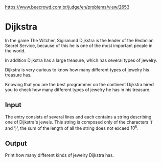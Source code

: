 https://www.beecrowd.com.br/judge/en/problems/view/2653

# Dijkstra

In the game The Witcher, Sigismund Dijkstra is the leader of the Redanian
Secret Service, because of this he is one of the most important people in the
world.

In addition Dijkstra has a large treasure, which has several types of jewelry.

Dijkstra is very curious to know how many different types of jewelry his
treasure has.

Knowing that you are the best programmer on the continent Dijkstra hired you
to check how many different types of jewelry he has in his treasure.

## Input

The entry consists of several lines and each contains a string describing one
of Dijkstra's jewels. This string is composed only of the characters '(' and
')', the sum of the length of all the string does not exceed $10^6$.

## Output

Print how many different kinds of jewelry Dijkstra has.
